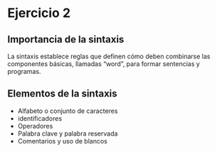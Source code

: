 # Ejercicio 2

## Importancia de la sintaxis
La sintaxis establece reglas que definen cómo deben combinarse las componentes básicas, llamadas “word”, para formar sentencias y programas.

## Elementos de la sintaxis
- Alfabeto o conjunto de caracteres 
- identificadores 
- Operadores 
- Palabra clave y palabra reservada 
- Comentarios y uso de blancos 
